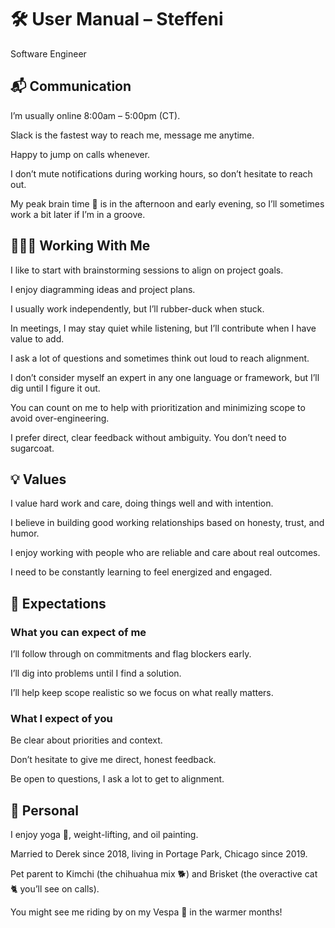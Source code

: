 # 🛠️ User Manual – Steffeni

Software Engineer

## 📬 Communication

I’m usually online 8:00am – 5:00pm (CT).

Slack is the fastest way to reach me, message me anytime.

Happy to jump on calls whenever.

I don’t mute notifications during working hours, so don’t hesitate to reach out.

My peak brain time 🧠 is in the afternoon and early evening, so I’ll sometimes work a bit later if I’m in a groove.


## 🧑‍🤝‍🧑 Working With Me

I like to start with brainstorming sessions to align on project goals.

I enjoy diagramming ideas and project plans.

I usually work independently, but I’ll rubber-duck when stuck.

In meetings, I may stay quiet while listening, but I’ll contribute when I have value to add.

I ask a lot of questions and sometimes think out loud to reach alignment.

I don’t consider myself an expert in any one language or framework, but I’ll dig until I figure it out.

You can count on me to help with prioritization and minimizing scope to avoid over-engineering.

I prefer direct, clear feedback without ambiguity. You don’t need to sugarcoat.

## 💡 Values

I value hard work and care, doing things well and with intention.

I believe in building good working relationships based on honesty, trust, and humor.

I enjoy working with people who are reliable and care about real outcomes.

I need to be constantly learning to feel energized and engaged.

## 🤝 Expectations

### What you can expect of me

I’ll follow through on commitments and flag blockers early.

I’ll dig into problems until I find a solution.

I’ll help keep scope realistic so we focus on what really matters.

### What I expect of you

Be clear about priorities and context.

Don’t hesitate to give me direct, honest feedback.

Be open to questions, I ask a lot to get to alignment.


## 🌟 Personal
I enjoy yoga 🧘, weight-lifting, and oil painting.

Married to Derek since 2018, living in Portage Park, Chicago since 2019.

Pet parent to Kimchi (the chihuahua mix 🐕) and Brisket (the overactive cat 🐈 you’ll see on calls).

You might see me riding by on my Vespa 🛵 in the warmer months!
